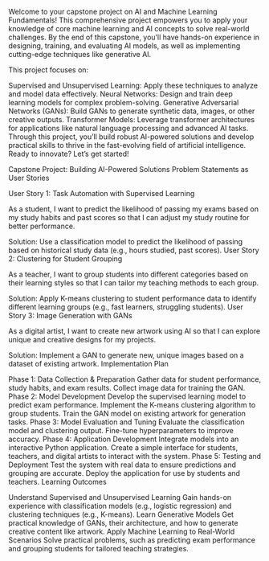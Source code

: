 Welcome to your capstone project on AI and Machine Learning Fundamentals! This comprehensive project empowers you to apply your knowledge of core machine learning and AI concepts to solve real-world challenges. By the end of this capstone, you’ll have hands-on experience in designing, training, and evaluating AI models, as well as implementing cutting-edge techniques like generative AI.

This project focuses on:

Supervised and Unsupervised Learning: Apply these techniques to analyze and model data effectively.
Neural Networks: Design and train deep learning models for complex problem-solving.
Generative Adversarial Networks (GANs): Build GANs to generate synthetic data, images, or other creative outputs.
Transformer Models: Leverage transformer architectures for applications like natural language processing and advanced AI tasks.
Through this project, you’ll build robust AI-powered solutions and develop practical skills to thrive in the fast-evolving field of artificial intelligence. Ready to innovate? Let’s get started!

Capstone Project: Building AI-Powered Solutions
Problem Statements as User Stories 

User Story 1: Task Automation with Supervised Learning 

As a student, I want to predict the likelihood of passing my exams based on my study habits and past scores so that I can adjust my study routine for better performance. 

Solution: Use a classification model to predict the likelihood of passing based on historical study data (e.g., hours studied, past scores). 
User Story 2: Clustering for Student Grouping 

As a teacher, I want to group students into different categories based on their learning styles so that I can tailor my teaching methods to each group. 

Solution: Apply K-means clustering to student performance data to identify different learning groups (e.g., fast learners, struggling students). 
User Story 3: Image Generation with GANs 

As a digital artist, I want to create new artwork using AI so that I can explore unique and creative designs for my projects. 

Solution: Implement a GAN to generate new, unique images based on a dataset of existing artwork. 
Implementation Plan 

Phase 1: Data Collection & Preparation 
Gather data for student performance, study habits, and exam results. 
Collect image data for training the GAN. 
Phase 2: Model Development 
Develop the supervised learning model to predict exam performance. 
Implement the K-means clustering algorithm to group students. 
Train the GAN model on existing artwork for generation tasks. 
Phase 3: Model Evaluation and Tuning 
Evaluate the classification model and clustering output. 
Fine-tune hyperparameters to improve accuracy. 
Phase 4: Application Development 
Integrate models into an interactive Python application. 
Create a simple interface for students, teachers, and digital artists to interact with the system. 
Phase 5: Testing and Deployment 
Test the system with real data to ensure predictions and grouping are accurate. 
Deploy the application for use by students and teachers. 
Learning Outcomes 

Understand Supervised and Unsupervised Learning 
Gain hands-on experience with classification models (e.g., logistic regression) and clustering techniques (e.g., K-means). 
Learn Generative Models 
Get practical knowledge of GANs, their architecture, and how to generate creative content like artwork. 
Apply Machine Learning to Real-World Scenarios 
Solve practical problems, such as predicting exam performance and grouping students for tailored teaching strategies. 